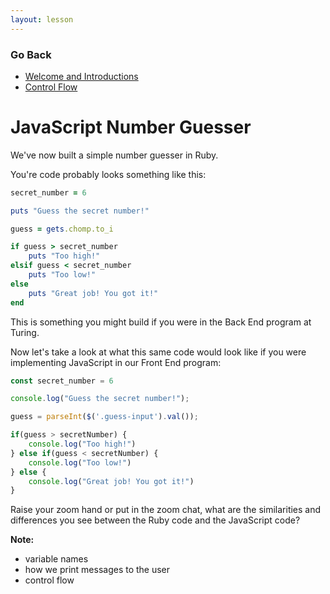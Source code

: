 ```yaml
---
layout: lesson
---
```


### Go Back

- [Welcome and Introductions](../)
- [Control Flow](./control-flow)

# JavaScript Number Guesser

We've now built a simple number guesser in Ruby.

You're code probably looks something like this:

```ruby
secret_number = 6

puts "Guess the secret number!"

guess = gets.chomp.to_i

if guess > secret_number
    puts "Too high!"
elsif guess < secret_number
    puts "Too low!"
else
    puts "Great job! You got it!"
end
```

This is something you might build if you were in the Back End program at Turing.

Now let's take a look at what this same code would look like if you were implementing JavaScript in our Front End program:

```js
const secret_number = 6

console.log("Guess the secret number!");

guess = parseInt($('.guess-input').val());

if(guess > secretNumber) {
    console.log("Too high!")
} else if(guess < secretNumber) {
    console.log("Too low!")
} else {
    console.log("Great job! You got it!")
}
```

Raise your zoom hand or put in the zoom chat, what are the similarities and differences you see between the Ruby code and the JavaScript code? 

**Note:**
- variable names
- how we print messages to the user
- control flow

